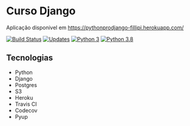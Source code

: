 # Curso Django

Aplicação disponivel em https://pythonprodjango-fillipi.herokuapp.com/

[![Build Status](https://travis-ci.org/vespene/curso-django.svg?branch=master)](https://travis-ci.org/vespene/curso-django)
[![Updates](https://pyup.io/repos/github/vespene/curso-django/shield.svg)](https://pyup.io/repos/github/vespene/curso-django/)
[![Python 3](https://pyup.io/repos/github/vespene/curso-django/python-3-shield.svg)](https://pyup.io/repos/github/vespene/curso-django/)
[![Python 3.8](https://img.shields.io/badge/python-3.8-blue.svg)](https://www.python.org/downloads/release/python-380/)


## Tecnologias
 - Python
 - Django
 - Postgres
 - S3
 - Heroku
 - Travis CI
 - Codecov
 - Pyup